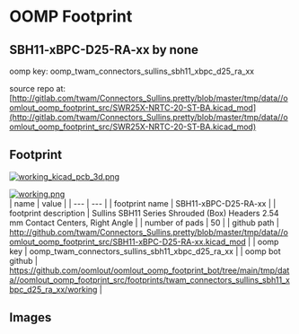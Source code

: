 # OOMP Footprint  
## SBH11-xBPC-D25-RA-xx  by none  
  
oomp key: oomp_twam_connectors_sullins_sbh11_xbpc_d25_ra_xx  
  
source repo at: [http://gitlab.com/twam/Connectors_Sullins.pretty/blob/master/tmp/data//oomlout_oomp_footprint_src/SWR25X-NRTC-20-ST-BA.kicad_mod](http://gitlab.com/twam/Connectors_Sullins.pretty/blob/master/tmp/data//oomlout_oomp_footprint_src/SWR25X-NRTC-20-ST-BA.kicad_mod)  
## Footprint  
  
[![working_kicad_pcb_3d.png](working_kicad_pcb_3d_600.png)](working_kicad_pcb_3d.png)  
  
[![working.png](working_600.png)](working.png)  
| name | value | 
| --- | --- | 
| footprint name | SBH11-xBPC-D25-RA-xx | 
| footprint description | Sullins SBH11 Series Shrouded (Box) Headers 2.54 mm Contact Centers, Right Angle | 
| number of pads | 50 | 
| github path | http://github.com/twam/Connectors_Sullins.pretty/blob/master/tmp/data//oomlout_oomp_footprint_src/SBH11-xBPC-D25-RA-xx.kicad_mod | 
| oomp key | oomp_twam_connectors_sullins_sbh11_xbpc_d25_ra_xx | 
| oomp bot github | https://github.com/oomlout/oomlout_oomp_footprint_bot/tree/main/tmp/data//oomlout_oomp_footprint_src/footprints/twam_connectors_sullins_sbh11_xbpc_d25_ra_xx/working | 
## Images  
